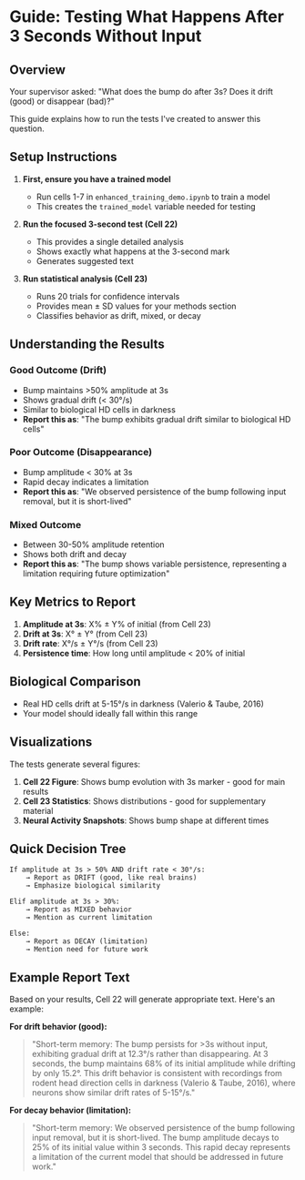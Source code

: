 # Guide: Testing What Happens After 3 Seconds Without Input

## Overview
Your supervisor asked: "What does the bump do after 3s? Does it drift (good) or disappear (bad)?"

This guide explains how to run the tests I've created to answer this question.

## Setup Instructions

1. **First, ensure you have a trained model**
   - Run cells 1-7 in `enhanced_training_demo.ipynb` to train a model
   - This creates the `trained_model` variable needed for testing

2. **Run the focused 3-second test (Cell 22)**
   - This provides a single detailed analysis
   - Shows exactly what happens at the 3-second mark
   - Generates suggested text  

3. **Run statistical analysis (Cell 23)**
   - Runs 20 trials for confidence intervals
   - Provides mean ± SD values for your methods section
   - Classifies behavior as drift, mixed, or decay

## Understanding the Results

### Good Outcome (Drift)
- Bump maintains >50% amplitude at 3s
- Shows gradual drift (< 30°/s)
- Similar to biological HD cells in darkness
- **Report this as**: "The bump exhibits gradual drift similar to biological HD cells"

### Poor Outcome (Disappearance)
- Bump amplitude < 30% at 3s
- Rapid decay indicates a limitation
- **Report this as**: "We observed persistence of the bump following input removal, but it is short-lived"

### Mixed Outcome
- Between 30-50% amplitude retention
- Shows both drift and decay
- **Report this as**: "The bump shows variable persistence, representing a limitation requiring future optimization"

## Key Metrics to Report

1. **Amplitude at 3s**: X% ± Y% of initial (from Cell 23)
2. **Drift at 3s**: X° ± Y° (from Cell 23)
3. **Drift rate**: X°/s ± Y°/s (from Cell 23)
4. **Persistence time**: How long until amplitude < 20% of initial

## Biological Comparison
- Real HD cells drift at 5-15°/s in darkness (Valerio & Taube, 2016)
- Your model should ideally fall within this range

## Visualizations  

The tests generate several figures:
1. **Cell 22 Figure**: Shows bump evolution with 3s marker - good for main results
2. **Cell 23 Statistics**: Shows distributions - good for supplementary material
3. **Neural Activity Snapshots**: Shows bump shape at different times

## Quick Decision Tree

```
If amplitude at 3s > 50% AND drift rate < 30°/s:
    → Report as DRIFT (good, like real brains)
    → Emphasize biological similarity
    
Elif amplitude at 3s > 30%:
    → Report as MIXED behavior
    → Mention as current limitation
    
Else:
    → Report as DECAY (limitation)
    → Mention need for future work
```

## Example Report Text

Based on your results, Cell 22 will generate appropriate text. Here's an example:

**For drift behavior (good):**
> "Short-term memory: The bump persists for >3s without input, exhibiting gradual drift at 12.3°/s rather than disappearing. At 3 seconds, the bump maintains 68% of its initial amplitude while drifting by only 15.2°. This drift behavior is consistent with recordings from rodent head direction cells in darkness (Valerio & Taube, 2016), where neurons show similar drift rates of 5-15°/s."

**For decay behavior (limitation):**
> "Short-term memory: We observed persistence of the bump following input removal, but it is short-lived. The bump amplitude decays to 25% of its initial value within 3 seconds. This rapid decay represents a limitation of the current model that should be addressed in future work." 